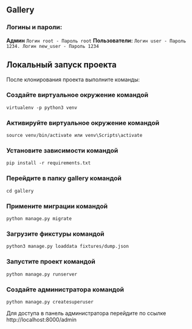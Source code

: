 ## Gallery


### Логины и пароли:
 **Админ** ```Логин root - Пароль root``` 
 **Пользователи:** ```Логин user - Пароль 1234. Логин new_user - Пароль 1234```

## Локальный запуск проекта
После клонирования проекта выполните команды:

### Создайте виртуальное окружение командой
```virtualenv -p python3 venv```

### Активируйте виртуальное окружение командой
```source venv/bin/activate или venv\Scripts\activate```

### Установите зависимости командой
```
pip install -r requirements.txt
```

### Перейдите в папку gallery командой
```
cd gallery
```

### Примените миграции командой
```
python manage.py migrate
```
### Загрузите фикстуры командой
```python3 manage.py loaddata fixtures/dump.json```

### Запустите проект командой
```
python manage.py runserver
```

### Создайте администратора командой
```
python manage.py createsuperuser
```

Для доступа в панель администратора перейдите по ссылке http://localhost:8000/admin

